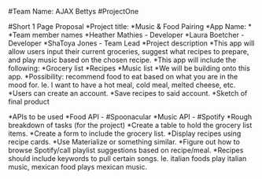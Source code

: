 #Team Name: AJAX Bettys
#ProjectOne

#Short 1 Page Proposal
*Project title:
*Music & Food Pairing 
*App Name:
*
*Team member names
*Heather Mathies - Developer
*Laura Boetcher - Developer
*ShaToya Jones - Team Lead
*Project description
*This app will allow users input their current groceries, suggest what recipes to prepare, and play music based on the chosen recipe.
*This app will include the following:
*Grocery list
*Recipes
*Music list
*We will be building onto this app.
*Possibility: recommend food to eat based on what you are in the mood for. Ie. I want to have a hot meal, cold meal, melted cheese, etc. 
*Users can create an account.
*Save recipes to said account.
*Sketch of final product


*APIs to be used 
*Food API - #Spoonacular
*Music API - #Spotify
*Rough breakdown of tasks (for the project)
*Create a table to hold the grocery list items.
*Create a form to include the grocery list.
*Display recipes using recipe cards.
*Use Materialize or something similar.
*Figure out how to browse Spotify/call playlist suggestions based on recipe/meal.
*Recipes should include keywords to pull certain songs. Ie. italian foods play italian music, mexican food plays mexican music.
